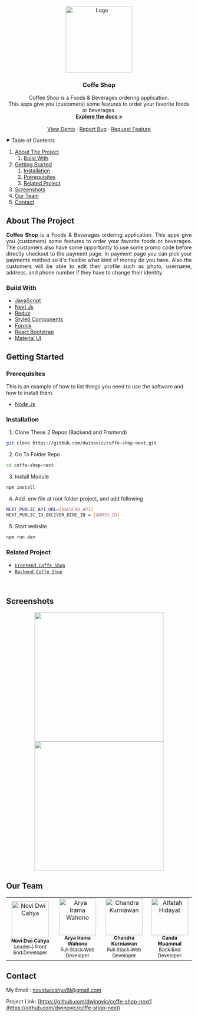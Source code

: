 <!-- PROJECT LOGO -->
<br />
<p align="center">
  <a href="https://github.com/dwinovic/coffe-shop-next">
    <img src="https://res.cloudinary.com/dnv-images/image/upload/v1631954966/Coffe%20Shop/coffe_copy_huh6kh.png" alt="Logo" width="180" height="180">
  </a>

  <h3 align="center">Coffe Shop</h3>

  <p align="center">
    Coffee Shop is a Foods & Beverages ordering application. <br /> This apps give you (customers) some features to order your favorite foods or beverages. 
    <br />
    <a href="https://github.com/dwinovic/coffe-shop-next"><strong>Explore the docs »</strong></a>
    <br />
    <br />
    <a href="https://coffee-shop-next.vercel.app/">View Demo</a>
    ·
    <a href="https://github.com/dwinovic/coffe-shop-next">Report Bug</a>
    ·
    <a href="https://github.com/dwinovic/coffe-shop-next">Request Feature</a>
  </p>
</p>

<!-- TABLE OF CONTENTS -->
<details open="open">
  <summary>Table of Contents</summary>
  <ol>
    <li>
      <a href="#about-the-project">About The Project</a>
        <ol>
            <li>
                <a href="#build-with">Build With</a>
            </li>
        </ol>
    </li>
    <li>
      <a href="#getting-started">Getting Started</a>
      <ol>
        <li>
          <a href="#installation">Installation</a>
        </li>
        <li>
          <a href="#prerequisites">Prerequisites</a>
        </li>
        <li>
          <a href="#related-project">Related Project</a>
        </li>
      </ol>
    </li>
    <li><a href="#screenshots">Screenshots</a></li>
    <li><a href="#our-team">Our Team</a></li>
    <li><a href="#contact">Contact</a></li>
  </ol>
</details>

## About The Project

<p align="justify">
<b>Coffee Shop</b> is a Foods & Beverages ordering application. This apps give you (customers) some features to order your favorite foods or beverages. The customers also have some opportunity to use some promo code before directly checkout to the payment page. In payment page you can pick your payments method so it's flexible what kind of money do you have. Also the customers will be able to edit their profile such as photo, username, address, and phone number if they have to change their identity. 
</p>

### Build With
* [JavaScript](https://www.javascript.com/)
* [Next Js](https://nextjs.org/)
* [Redux](https://redux.js.org/)
* [Styled Components](https://styled-components.com/)
* [Formik](https://formik.org/)
* [React Bootstrap](https://react-bootstrap.github.io/)
* [Material UI](https://material-ui.com/)

## Getting Started

### Prerequisites

This is an example of how to list things you need to use the software and how to install them.
* [Node Js](https://nodejs.org/en/download/)

### Installation

1. Clone These 2 Repos (Backend and Frontend)
```sh
git clone https://github.com/dwinovic/coffe-shop-next.git
```
2. Go To Folder Repo
```sh
cd coffe-shop-next
```
3. Install Module
```sh
npm install
```
4. Add .env file at root folder project, and add following
```sh
NEXT_PUBLIC_API_URL=[BACKEND_API]
NEXT_PUBLIC_ID_DELIVER_DINE_IN = [ADMIN_ID]
```
5. Start website
```sh
npm run dev
```

### Related Project
* [`Frontend Coffe Shop`](https://github.com/dwinovic/coffe-shop-next)
* [`Backend Coffe Shop`](https://github.com/dwinovic/coffee-shop-express)

<br/>

## Screenshots

<div align="center">
    <img width="350" src="https://www.bastiaanmulder.nl/wp-content/uploads/2013/11/dummy-image-portrait.jpg">   
    <img width="350" src="https://www.bastiaanmulder.nl/wp-content/uploads/2013/11/dummy-image-portrait.jpg">
</div>

## Our Team

<center>
  <table>
    <tr>
      <td align="center">
        <a href="https://github.com/dwinovic">
          <img width="100" src="https://avatars.githubusercontent.com/u/59456940?v=4" alt="Novi Dwi Cahya"><br/>
          <sub><b>Novi Dwi Cahya</b></sub> <br/>
            <sub>Leader | Front End Developer</sub>
        </a>
      </td>
      <td align="center">
        <a href="https://github.com/aryairama">
          <img width="100" src="https://avatars.githubusercontent.com/u/73978824?v=4" alt="Arya Irama Wahono"><br/>
          <sub><b>Arya Irama Wahono</b></sub> <br/>
          <sub>Full Stack Web Developer</sub>
        </a>
      </td>
      <td align="center">
        <a href="https://github.com/Chandra-Kurnia">
          <img width="100" src="https://media-exp1.licdn.com/dms/image/C4D03AQHU2BSd6ZVvrg/profile-displayphoto-shrink_800_800/0/1631861838918?e=1637193600&v=beta&t=bodYo3TW177wycvbnItqp7OtoElOOBMWd_D0JgPzoGg" alt="Chandra Kurniawan"><br/>
          <sub><b>Chandra Kurniawan</b></sub> <br/>
          <sub>Full Stack Web Developer</sub>
        </a>
      </td>
      <td align="center">
        <a href="https://github.com/CandaMuammal">
          <img width="100" src="https://avatars.githubusercontent.com/u/79079927?v=4" alt="Alfatah Hidayat"><br/>
          <sub><b>Canda Muammal</b></sub> <br/>
          <sub>Back End Developer</sub>
        </a>
      </td>
    </tr>
  </table>
</center>

## Contact
My Email : novidwicahya19@gmail.com

Project Link: [https://github.com/dwinovic/coffe-shop-next](https://github.com/dwinovic/coffe-shop-next)

